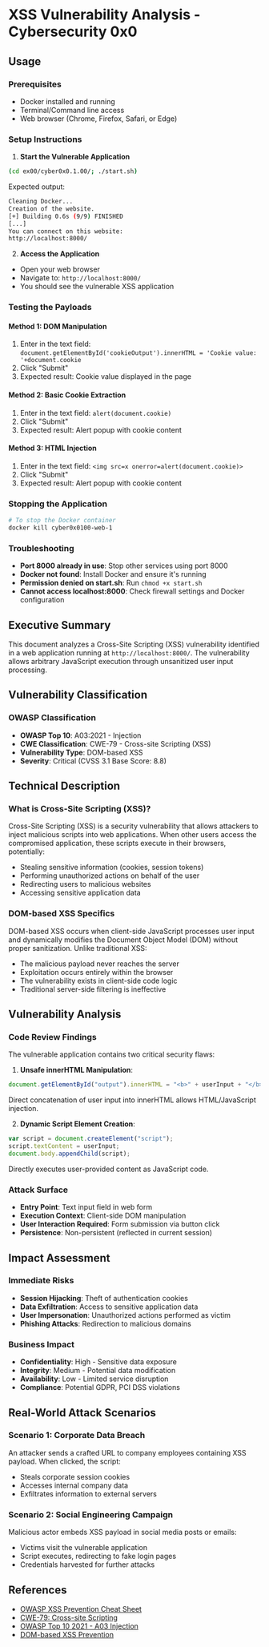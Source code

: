 # XSS Vulnerability Analysis - Cybersecurity 0x0

## Usage

### Prerequisites

- Docker installed and running
- Terminal/Command line access
- Web browser (Chrome, Firefox, Safari, or Edge)

### Setup Instructions

1. **Start the Vulnerable Application**

```bash
(cd ex00/cyber0x0.1.00/; ./start.sh)
```

Expected output:

```bash
Cleaning Docker...
Creation of the website.
[+] Building 0.6s (9/9) FINISHED
[...]
You can connect on this website:
http://localhost:8000/
```

2. **Access the Application**
- Open your web browser
- Navigate to: `http://localhost:8000/`
- You should see the vulnerable XSS application

### Testing the Payloads

#### Method 1: DOM Manipulation

1. Enter in the text field: `document.getElementById('cookieOutput').innerHTML = 'Cookie value: '+document.cookie`
2. Click "Submit"
3. Expected result: Cookie value displayed in the page

#### Method 2: Basic Cookie Extraction

1. Enter in the text field: `alert(document.cookie)`
2. Click "Submit"
3. Expected result: Alert popup with cookie content

#### Method 3: HTML Injection

1. Enter in the text field: `<img src=x onerror=alert(document.cookie)>`
2. Click "Submit"
3. Expected result: Alert popup with cookie content

### Stopping the Application

```bash
# To stop the Docker container
docker kill cyber0x0100-web-1
```

### Troubleshooting

- **Port 8000 already in use**: Stop other services using port 8000
- **Docker not found**: Install Docker and ensure it's running
- **Permission denied on start.sh**: Run `chmod +x start.sh`
- **Cannot access localhost:8000**: Check firewall settings and Docker configuration

## Executive Summary

This document analyzes a Cross-Site Scripting (XSS) vulnerability identified in a web application running at `http://localhost:8000/`. The vulnerability allows arbitrary JavaScript execution through unsanitized user input processing.

## Vulnerability Classification

### OWASP Classification

- **OWASP Top 10**: A03:2021 - Injection
- **CWE Classification**: CWE-79 - Cross-site Scripting (XSS)
- **Vulnerability Type**: DOM-based XSS
- **Severity**: Critical (CVSS 3.1 Base Score: 8.8)

## Technical Description

### What is Cross-Site Scripting (XSS)?

Cross-Site Scripting (XSS) is a security vulnerability that allows attackers to inject malicious scripts into web applications. When other users access the compromised application, these scripts execute in their browsers, potentially:

- Stealing sensitive information (cookies, session tokens)
- Performing unauthorized actions on behalf of the user
- Redirecting users to malicious websites
- Accessing sensitive application data

### DOM-based XSS Specifics

DOM-based XSS occurs when client-side JavaScript processes user input and dynamically modifies the Document Object Model (DOM) without proper sanitization. Unlike traditional XSS:

- The malicious payload never reaches the server
- Exploitation occurs entirely within the browser
- The vulnerability exists in client-side code logic
- Traditional server-side filtering is ineffective

## Vulnerability Analysis

### Code Review Findings

The vulnerable application contains two critical security flaws:

1. **Unsafe innerHTML Manipulation**:

```javascript
document.getElementById("output").innerHTML = "<b>" + userInput + "</b>";
```

Direct concatenation of user input into innerHTML allows HTML/JavaScript injection.

2. **Dynamic Script Element Creation**:

```javascript
var script = document.createElement("script");
script.textContent = userInput;
document.body.appendChild(script);
```

Directly executes user-provided content as JavaScript code.

### Attack Surface

- **Entry Point**: Text input field in web form
- **Execution Context**: Client-side DOM manipulation
- **User Interaction Required**: Form submission via button click
- **Persistence**: Non-persistent (reflected in current session)

## Impact Assessment

### Immediate Risks

- **Session Hijacking**: Theft of authentication cookies
- **Data Exfiltration**: Access to sensitive application data
- **User Impersonation**: Unauthorized actions performed as victim
- **Phishing Attacks**: Redirection to malicious domains

### Business Impact

- **Confidentiality**: High - Sensitive data exposure
- **Integrity**: Medium - Potential data modification
- **Availability**: Low - Limited service disruption
- **Compliance**: Potential GDPR, PCI DSS violations

## Real-World Attack Scenarios

### Scenario 1: Corporate Data Breach

An attacker sends a crafted URL to company employees containing XSS payload. When clicked, the script:

- Steals corporate session cookies
- Accesses internal company data
- Exfiltrates information to external servers

### Scenario 2: Social Engineering Campaign

Malicious actor embeds XSS payload in social media posts or emails:

- Victims visit the vulnerable application
- Script executes, redirecting to fake login pages
- Credentials harvested for further attacks

## References

- [OWASP XSS Prevention Cheat Sheet](https://cheatsheetseries.owasp.org/cheatsheets/Cross_Site_Scripting_Prevention_Cheat_Sheet.html)
- [CWE-79: Cross-site Scripting](https://cwe.mitre.org/data/definitions/79.html)
- [OWASP Top 10 2021 - A03 Injection](https://owasp.org/Top10/A03_2021-Injection/)
- [DOM-based XSS Prevention](https://cheatsheetseries.owasp.org/cheatsheets/DOM_based_XSS_Prevention_Cheat_Sheet.html)
